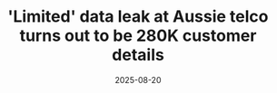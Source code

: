 ﻿---
title: '''Limited'' data leak at Aussie telco turns out to be 280K customer details'
date: '2025-08-20'
category: Markets
summary: ''
slug: limited data leak at aussie telco turns out to be 280k custo
source_urls:
- https://go.theregister.com/feed/www.theregister.com/2025/08/20/tpg_telecom_iinet_breach/
seo:
  title: '''Limited'' data leak at Aussie telco turns out to be 280K customer details
    | Hash n Hedge'
  description: ''
  keywords:
  - news
  - markets
  - brief
---


